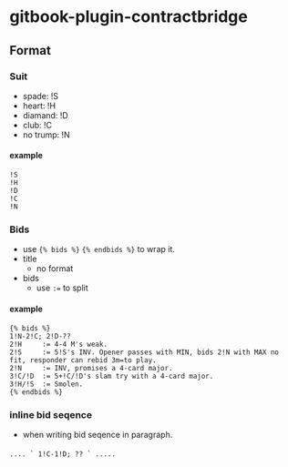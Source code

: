 # gitbook-plugin-contractbridge

## Format

### Suit
- spade: !S
- heart: !H
- diamand: !D
- club: !C
- no trump: !N

#### example
```
!S
!H
!D
!C
!N
```

### Bids
- use `{% bids %}` `{% endbids %}` to wrap it.
- title
    - no format
- bids
    - use `:=` to split

#### example
```
{% bids %}
1!N-2!C; 2!D-??
2!H     := 4-4 M's weak.
2!S     := 5!S's INV. Opener passes with MIN, bids 2!N with MAX no fit, responder can rebid 3m=to play.
2!N     := INV, promises a 4-card major.
3!C/!D  := 5+!C/!D's slam try with a 4-card major.
3!H/!S  := Smolen.
{% endbids %}
```

### inline bid seqence
- when writing bid seqence in paragraph.

####
```
.... ` 1!C-1!D; ?? ` .....

```

